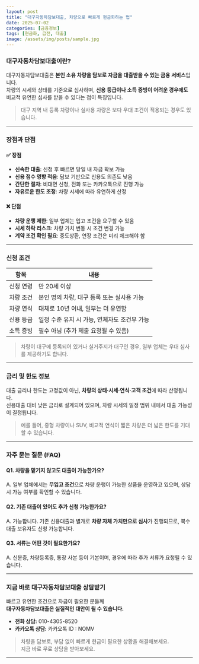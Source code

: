 ```yaml
---
layout: post
title: "대구자동차담보대출, 차량으로 빠르게 현금화하는 법"
date: 2025-07-02
categories: [금융정보]
tags: [현금화, 급전, 대출]
image: /assets/img/posts/sample.jpg
---
```


### 대구자동차담보대출이란?

대구자동차담보대출은 **본인 소유 차량을 담보로 자금을 대출받을 수 있는 금융 서비스**입니다.  
차량의 시세와 상태를 기준으로 심사하며, **신용 등급이나 소득 증빙이 어려운 경우에도** 비교적 유연한 심사를 받을 수 있다는 점이 특징입니다.

> 대구 지역 내 등록 차량이나 실사용 차량은 보다 우대 조건이 적용되는 경우도 있습니다.

---

### 장점과 단점

#### ✅ 장점

- **신속한 대출**: 신청 후 빠르면 당일 내 자금 확보 가능  
- **신용 점수 영향 적음**: 담보 기반으로 신용도 의존도 낮음  
- **간단한 절차**: 비대면 신청, 전화 또는 카카오톡으로 진행 가능  
- **자유로운 한도 조정**: 차량 시세에 따라 유연하게 산정

#### ❌ 단점

- **차량 운행 제한**: 일부 업체는 입고 조건을 요구할 수 있음  
- **시세 하락 리스크**: 차량 가치 변동 시 조건 변경 가능  
- **계약 조건 확인 필요**: 중도상환, 연장 조건은 미리 체크해야 함

---

### 신청 조건

| 항목 | 내용 |
|------|------|
| 신청 연령 | 만 20세 이상 |
| 차량 조건 | 본인 명의 차량, 대구 등록 또는 실사용 가능 |
| 차량 연식 | 대체로 10년 이내, 일부는 더 유연함 |
| 신용 등급 | 일정 수준 유지 시 가능, 연체자도 조건부 가능 |
| 소득 증빙 | 필수 아님 (추가 제출 요청될 수 있음) |

> 차량이 대구에 등록되어 있거나 실거주지가 대구인 경우, 일부 업체는 우대 심사를 제공하기도 합니다.

---

### 금리 및 한도 정보

대출 금리나 한도는 고정값이 아닌, **차량의 상태·시세·연식·고객 조건**에 따라 산정됩니다.  
신용대출 대비 낮은 금리로 설계되어 있으며, 차량 시세의 일정 범위 내에서 대출 가능성이 결정됩니다.

> 예를 들어, 중형 차량이나 SUV, 비교적 연식이 짧은 차량은 더 넓은 한도를 기대할 수 있습니다.

---

### 자주 묻는 질문 (FAQ)

#### Q1. 차량을 맡기지 않고도 대출이 가능한가요?

A. 일부 업체에서는 **무입고 조건**으로 차량 운행이 가능한 상품을 운영하고 있으며, 상담 시 가능 여부를 확인할 수 있습니다.

#### Q2. 기존 대출이 있어도 추가 신청 가능한가요?

A. 가능합니다. 기존 신용대출과 별개로 **차량 자체 가치만으로 심사**가 진행되므로, 복수 대출 보유자도 신청 가능합니다.

#### Q3. 서류는 어떤 것이 필요한가요?

A. 신분증, 차량등록증, 통장 사본 등이 기본이며, 경우에 따라 추가 서류가 요청될 수 있습니다.

---

### 지금 바로 대구자동차담보대출 상담받기

빠르고 유연한 조건으로 자금이 필요한 분들께  
**대구자동차담보대출은 실질적인 대안이 될 수 있습니다.**

- **전화 상담:** 010-4305-8520  
- **카카오톡 상담:** 카카오톡 ID : NOMV

> 차량을 담보로, 부담 없이 빠르게 현금이 필요한 상황을 해결해보세요.  
> 지금 바로 무료 상담을 받아보세요.

---
